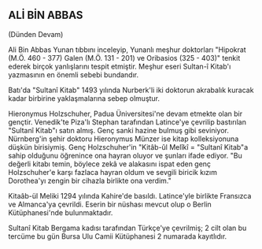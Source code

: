 ## ALİ BİN ABBAS

(Dünden Devam)

Ali Bin Abbas Yunan tıbbını inceleyip, Yunanlı meş­hur doktorları "Hipokrat (M.Ö. 460 - 377) Galen (M.Ö. 131 - 201) ve Oribasios (325 - 403)" tenkit ederek birçok yanlışlarını tespit etmiştir. Meşhur eseri Sultan-î Kitab'ı yazmasının en önemli sebebi bundandır.

Batı'da "Sultanî Kitab" 1493 yılında Nurberk'li iki doktorun akrabalık kuracak kadar birbirine yaklaşma­larına sebep olmuştur.

Hieronymus Holzschuher, Padua Üniversitesi'ne de­vam etmekte olan bir gençtir. Venedik'te Piza'lı Stephan tarafından Latince'ye çevrilip bastırılan "Sultanî Kitab"ı satın almış. Genç sanki hazine bulmuş gibi sevi­niyor. Nürnberg'in şehir doktoru Hieronymus Münzer ise kitap kolleksiyonuna düşkün birisiymiş. Genç Holzschuher'in "Kitâb-ûl Melîkî = "Sultanî Kitab"a sa­hip olduğunu öğrenince ona hayran oluyor ve şunları ifade ediyor. "Bu değerli kitabı temin, böylece zekâ ve alakasını ispat eden genç Holzschuher'e karşı fazlaca hayran oldum ve sevgili biricik kızım Dorothea'yı zen­gin bir cihazla birlikte ona verdim."

Kitaâb-ül Meliki 1294 yılında Kahire'de basıldı. La­tince'yle birlikte Fransızca ve Almanca'ya çevrildi. Ese­rin bir nüshası mevcut olup o Berlin Kütüphanesi'nde bulunmaktadır.

Sultanî Kitab Bergama kadısı tarafından Türkçe'ye çevrilmiş; 2 cilt olan bu tercüme bu gün Bursa Ulu Ca­mii Kütüphanesi 2 numarada kayıtlıdır.

